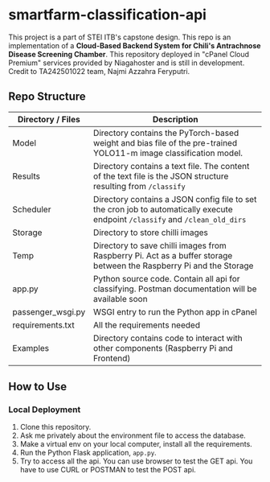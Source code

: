 # smartfarm-classification-api

This project is a part of STEI ITB's capstone design. This repo is an implementation of a **Cloud-Based Backend System for Chili's Antrachnose Disease Screening Chamber**. This repository deployed in "cPanel Cloud Premium" services provided by Niagahoster and is still in development. Credit to TA242501022 team, Najmi Azzahra Feryputri.

## Repo Structure 
| Directory / Files  | Description |
| -------------------| ------------- |
| Model              | Directory contains the PyTorch-based weight and bias file of the pre-trained YOLO11-m image classification model. |
| Results            | Directory contains a text file. The content of the text file is the JSON structure resulting from `/classify` |
| Scheduler          | Directory contains a JSON config file to set the cron job to automatically execute endpoint `/classify` and `/clean_old_dirs`  |
| Storage            | Directory to store chilli images |
| Temp               | Directory to save chilli images from Raspberry Pi. Act as a buffer storage between the Raspberry Pi and the Storage |
| app.py             | Python source code. Contain all api for classifying. Postman documentation will be available soon |
| passenger_wsgi.py  | WSGI entry to run the Python app in cPanel |
| requirements.txt   | All the requirements needed |
| Examples           | Directory contains code to interact with other components (Raspberry Pi and Frontend) |

## How to Use 
### Local Deployment
1. Clone this repository.
2. Ask me privately about the environment file to access the database.
3. Make a virtual env on your local computer, install all the requirements.
4. Run the Python Flask application, `app.py`.
5. Try to access all the api. You can use browser to test the GET api. You have to use CURL or POSTMAN to test the POST api.

